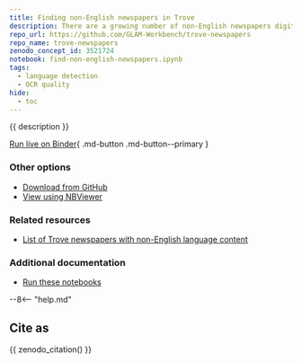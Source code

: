 ```yaml
---
title: Finding non-English newspapers in Trove
description: There are a growing number of non-English newspapers digitised in Trove. However, if you're only searching using English keywords, you might never know that they're there. I thought it would be useful to generate a list of non-English newspapers, but it wasn't quite as straightforward as I thought.
repo_url: https://github.com/GLAM-Workbench/trove-newspapers
repo_name: trove-newspapers
zenodo_concept_id: 3521724
notebook: find-non-english-newspapers.ipynb
tags:
  - language detection
  - OCR quality
hide:
  - toc
---
```


{{ description }}

[Run live on Binder](https://mybinder.org/v2/gh/GLAM-Workbench/{{repo_name}}/master?urlpath=lab%2Ftree%2F{{notebook}}){ .md-button .md-button--primary }

### Other options

* [Download from GitHub](https://github.com/GLAM-Workbench/{{repo_name}}/blob/master/{{notebook}})
* [View using NBViewer](https://nbviewer.jupyter.org/github/GLAM-Workbench/{{repo_name}}/blob/master/{{notebook}})

### Related resources

* [List of Trove newspapers with non-English language content](list-non-english-newspapers.md)

### Additional documentation

* [Run these notebooks](../#run-these-notebooks)

--8<-- "help.md"

## Cite as

{{ zenodo_citation() }}